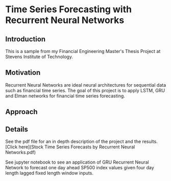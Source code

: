 # Time Series Forecasting with Recurrent Neural Networks

## Introduction
This is a sample from my Financial Engineering Master's Thesis Project at Stevens Institute of Technology. 

## Motivation
Recurrent Neural Networks are ideal neural architectures for sequential data such as financial time series. The goal of this project is to apply LSTM, GRU and Elman networks for financial time series forecasting. 

## Approach


## Details
See the pdf file for an in depth description of the project and the results. [Click here](Stock Time Series Forecasts by Recurrent Neural Networks.pdf)

See jupyter notebook to see an application of GRU Recurrent Neural Network to forecast one day ahead SP500 index values given four day length lagged fixed length window inputs.
